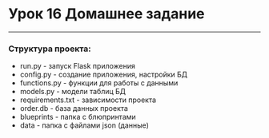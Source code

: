 # Урок 16 Домашнее задание
***
### Структура проекта:

- run.py - запуск Flask приложения
- config.py - создание приложения, настройки БД
- functions.py - функции для работы с данными
- models.py - модели таблиц БД
- requirements.txt - зависимости проекта
- order.db - база данных проекта
- blueprints - папка с блюпринтами
- data - папка с файлами json (данные)